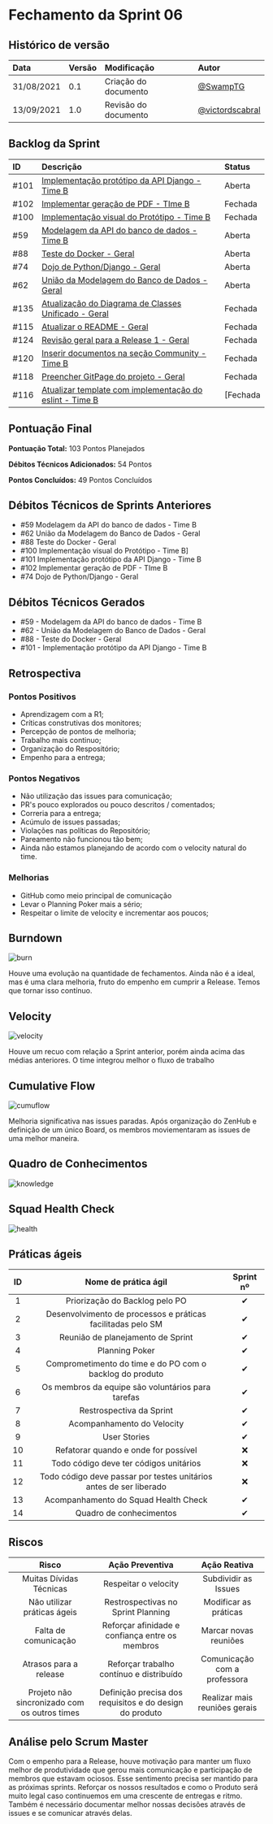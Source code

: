 # Fechamento da Sprint 06

## Histórico de versão

| **Data**   | **Versão** | **Modificação**      | **Autor**                                            |
| :--------- | :--------- | :------------------- | :--------------------------------------------------- |
| 31/08/2021 | 0.1        | Criação do documento | [@SwampTG](https://github.com/SwampTG)               |
| 13/09/2021 | 1.0        | Revisão do documento | [@victordscabral](https://github.com/victordscabral) |

## Backlog da Sprint

| ID   | Descrição                                                                                                              | Status   |
| :--- | :--------------------------------------------------------------------------------------------------------------------- | :------- |
| #101 | [Implementação protótipo da API Django - Time B](https://github.com/fga-eps-mds/2021-1-hospitalar/issues/101)          | Aberta   |
| #102 | [Implementar geração de PDF - TIme B](https://github.com/fga-eps-mds/2021-1-hospitalar/issues/102)                     | Fechada  |
| #100 | [Implementação visual do Protótipo - Time B](https://github.com/fga-eps-mds/2021-1-hospitalar/issues/100)              | Fechada  |
| #59  | [Modelagem da API do banco de dados - Time B](https://github.com/fga-eps-mds/2021-1-hospitalar/issues/59)              | Aberta   |
| #88  | [Teste do Docker - Geral](https://github.com/fga-eps-mds/2021-1-hospitalar/issues/88)                                  | Aberta   |
| #74  | [Dojo de Python/Django - Geral](https://github.com/fga-eps-mds/2021-1-hospitalar/issues/74)                            | Aberta   |
| #62  | [União da Modelagem do Banco de Dados - Geral](https://github.com/fga-eps-mds/2021-1-hospitalar/issues/62)             | Aberta   |
| #135 | [Atualização do Diagrama de Classes Unificado - Geral](https://github.com/fga-eps-mds/2021-1-hospitalar/issues/135)    | Fechada  |
| #115 | [Atualizar o README - Geral](https://github.com/fga-eps-mds/2021-1-hospitalar/issues/115)                              | Fechada  |
| #124 | [Revisão geral para a Release 1 - Geral ](https://github.com/fga-eps-mds/2021-1-hospitalar/issues/124)                 | Fechada  |
| #120 | [Inserir documentos na seção Community - Time B](https://github.com/fga-eps-mds/2021-1-hospitalar/issues/120)          | Fechada  |
| #118 | [Preencher GitPage do projeto - Geral](https://github.com/fga-eps-mds/2021-1-hospitalar/issues/118)                    | Fechada  |
| #116 | [Atualizar template com implementação do eslint - Time B](https://github.com/fga-eps-mds/2021-1-hospitalar/issues/116) | [Fechada |

## Pontuação Final<!--+ 5 + 3 + 10 + 3 + 5 + 3 | -13 -10 -8 -13 -10 -10 -10 -->

**Pontuação Total:** 103 Pontos Planejados

**Débitos Técnicos Adicionados:** 54 Pontos

**Pontos Concluídos:** 49 Pontos Concluídos

## Débitos Técnicos de Sprints Anteriores

<!-- - Não houveram débitos técnicos para pagar nesta sprint
OU -->

- #59 Modelagem da API do banco de dados - Time B
- #62 União da Modelagem do Banco de Dados - Geral
- #88 Teste do Docker - Geral
- #100 Implementação visual do Protótipo - Time B]
- #101 Implementação protótipo da API Django - Time B
- #102 Implementar geração de PDF - TIme B
- #74 Dojo de Python/Django - Geral

## Débitos Técnicos Gerados

<!--- Não foram gerados débitos nesta sprint
OU-->

- #59 - Modelagem da API do banco de dados - Time B
- #62 - União da Modelagem do Banco de Dados - Geral
- #88 - Teste do Docker - Geral
- #101 - Implementação protótipo da API Django - Time B

## Retrospectiva

### Pontos Positivos

- Aprendizagem com a R1;
- Críticas construtivas dos monitores;
- Percepção de pontos de melhoria;
- Trabalho mais continuo;
- Organização do Respositório;
- Empenho para a entrega;

### Pontos Negativos

- Não utilização das issues para comunicação;
- PR's pouco explorados ou pouco descritos / comentados;
- Correria para a entrega;
- Acúmulo de issues passadas;
- Violações nas políticas do Repositório;
- Pareamento não funcionou tão bem;
- Ainda não estamos planejando de acordo com o velocity natural do time.

### Melhorias

- GitHub como meio principal de comunicação
- Levar o Planning Poker mais a sério;
- Respeitar o limite de velocity e incrementar aos poucos;

## Burndown

![burn](https://github.com/fga-eps-mds/2021-1-hospitalar/blob/main/docs/assets/sprints/time_b/sprint_6/burndown_sprint_6.png?raw=true)

Houve uma evolução na quantidade de fechamentos. Ainda não é a ideal, mas é uma clara melhoria, fruto do empenho em cumprir a Release. Temos que tornar isso contínuo.

## Velocity

![velocity](https://github.com/fga-eps-mds/2021-1-hospitalar/blob/main/docs/assets/sprints/time_b/sprint_6/velocity_sprint_6.png?raw=true)

Houve um recuo com relação a Sprint anterior, porém ainda acima das médias anteriores. O time integrou melhor o fluxo de trabalho

## Cumulative Flow

![cumuflow](https://github.com/fga-eps-mds/2021-1-hospitalar/blob/main/docs/assets/sprints/time_b/sprint_6/cumu_flow_sprint_6.png?raw=true)

Melhoria significativa nas issues paradas. Após organização do ZenHub e definição de um único Board, os membros moviementaram as issues de uma melhor maneira.

## Quadro de Conhecimentos

![knowledge](https://github.com/fga-eps-mds/2021-1-hospitalar/blob/main/docs/assets/sprints/time_b/sprint_6/quadro_de_conhecimento_sprint_6.png?raw=true)

## Squad Health Check

![health](https://github.com/fga-eps-mds/2021-1-hospitalar/blob/main/docs/assets/sprints/time_b/sprint_6/health_check_sprint_6.png?raw=true)

## Práticas ágeis

| ID  |                        Nome de prática ágil                        | Sprint nº |
| :-: | :----------------------------------------------------------------: | :-------: |
|  1  |                   Priorização do Backlog pelo PO                   | &#10004;  |
|  2  |    Desenvolvimento de processos e práticas facilitadas pelo SM     | &#10004;  |
|  3  |                 Reunião de planejamento de Sprint                  | &#10004;  |
|  4  |                           Planning Poker                           | &#10004;  |
|  5  |      Comprometimento do time e do PO com o backlog do produto      | &#10004;  |
|  6  |         Os membros da equipe são voluntários para tarefas          | &#10004;  |
|  7  |                      Restrospectiva da Sprint                      | &#10004;  |
|  8  |                     Acompanhamento do Velocity                     | &#10004;  |
|  9  |                            User Stories                            | &#10004;  |
| 10  |                Refatorar quando e onde for possível                | &#10060;  |
| 11  |               Todo código deve ter códigos unitários               | &#10060;  |
| 12  | Todo código deve passar por testes unitários antes de ser liberado | &#10060;  |
| 13  |                Acompanhamento do Squad Health Check                | &#10004;  |
| 14  |                      Quadro de conhecimentos                       | &#10004;  |

<!--
## Qualidade do Trabalho Entregue

Segundo a equipe a qualidade entregue foi de (nº). A escala dos valores é de 1 a 5.

| **Objetivo da Sprint** |  **Nota** |
|:-:|:-:|
|    Descrição do Objetivo   |  (nº) |
|    Descrição do Objetivo   |  (nº) |
|    ...   |  ... |
-->

## Riscos

|                  **Risco**                   |                   **Ação Preventiva**                   |       **Ação Reativa**        |
| :------------------------------------------: | :-----------------------------------------------------: | :---------------------------: |
|           Muitas Dívidas Técnicas            |                  Respeitar o velocity                   |     Subdividir as Issues      |
|         Não utilizar práticas ágeis          |           Restrospectivas no Sprint Planning            |     Modificar as práticas     |
|             Falta de comunicação             |     Reforçar afinidade e confiança entre os membros     |     Marcar novas reuniões     |
|            Atrasos para a release            |        Reforçar trabalho contínuo e distribuído         | Comunicação com a professora  |
| Projeto não sincronizado com os outros times | Definição precisa dos requisitos e do design do produto | Realizar mais reuniões gerais |

<!-- ## Burndown de Riscos (???) -->

## Análise pelo Scrum Master

Com o empenho para a Release, houve motivação para manter um fluxo melhor de produtividade que gerou mais comunicação e participação de membros que estavam ociosos. Esse sentimento precisa ser mantido para as próximas sprints. Reforçar os nossos resultados e como o Produto será muito legal caso continuemos em uma crescente de entregas e ritmo. Também é necessário documentar melhor nossas decisões através de issues e se comunicar através delas.
